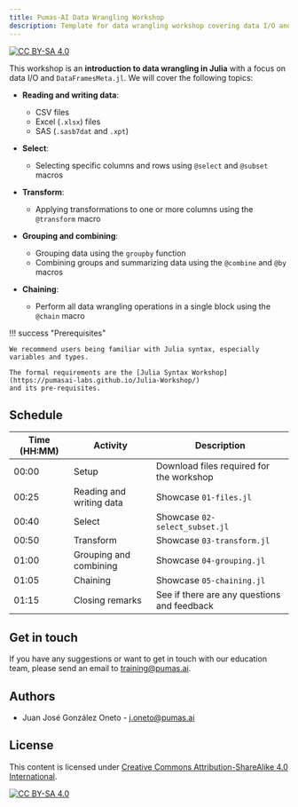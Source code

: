 ```yaml
---
title: Pumas-AI Data Wrangling Workshop 
description: Template for data wrangling workshop covering data I/O and the use of DataFramesMeta.
---
```


[![CC BY-SA 4.0](https://img.shields.io/badge/License-CC%20BY--SA%204.0-lightgrey.svg)](http://creativecommons.org/licenses/by-sa/4.0/)

This workshop is an **introduction to data wrangling in Julia** with a focus on data I/O and `DataFramesMeta.jl`. We will cover the following topics: 

- **Reading and writing data**:
    - CSV files
    - Excel (`.xlsx`) files
    - SAS (`.sasb7dat` and `.xpt`)

- **Select**:
    - Selecting specific columns and rows using `@select` and `@subset` macros

- **Transform**:
    - Applying transformations to one or more columns using the `@transform` macro

- **Grouping and combining**:
    - Grouping data using the `groupby` function
    - Combining groups and summarizing data using the `@combine` and `@by` macros

- **Chaining**:
    - Perform all data wrangling operations in a single block using the `@chain` macro

!!! success "Prerequisites"

    We recommend users being familiar with Julia syntax, especially variables and types.

    The formal requirements are the [Julia Syntax Workshop](https://pumasai-labs.github.io/Julia-Workshop/)
    and its pre-requisites.

## Schedule

| Time (HH:MM) | Activity                 | Description                                 |
|--------------|--------------------------|---------------------------------------------|
| 00:00        | Setup                    | Download files required for the workshop    |
| 00:25        | Reading and writing data | Showcase `01-files.jl`                      |
| 00:40        | Select                   | Showcase `02-select_subset.jl`              |
| 00:50        | Transform                | Showcase `03-transform.jl`                  |
| 01:00        | Grouping and combining   | Showcase `04-grouping.jl`                   |
| 01:05        | Chaining                 | Showcase `05-chaining.jl`                   |
| 01:15        | Closing remarks          | See if there are any questions and feedback |

## Get in touch

If you have any suggestions or want to get in touch with our education team,
please send an email to <training@pumas.ai>.

## Authors

- Juan José González Oneto - <j.oneto@pumas.ai>

## License

This content is licensed under [Creative Commons Attribution-ShareAlike 4.0 International](http://creativecommons.org/licenses/by-sa/4.0/).

[![CC BY-SA 4.0](https://licensebuttons.net/l/by-sa/4.0/88x31.png)](http://creativecommons.org/licenses/by-sa/4.0/)
